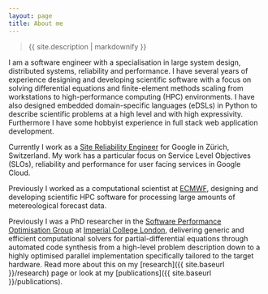 ```yaml
---
layout: page
title: About me
---
```


> {{ site.description | markdownify }}

I am a software engineer with a specialisation in large system design,
distributed systems, reliability and performance. I have several years of
experience designing and developing scientific software with a focus on solving
differential equations and finite-element methods scaling from workstations to
high-performance computing (HPC) environments. I have also designed embedded
domain-specific languages (eDSLs) in Python to describe scientific problems at
a high level and with high expressivity. Furthermore I have some hobbyist
experience in full stack web application development.

Currently I work as a [Site Reliability Engineer](https://sre.google) for
Google in Zürich, Switzerland. My work has a particular focus on Service Level
Objectives (SLOs), reliability and performance for user facing services in
Google Cloud.

Previously I worked as a computational scientist at [ECMWF](https://ecmwf.int),
designing and developing scientific HPC software for processing large amounts
of metereological forecast data.

Previously I was a PhD researcher in the [Software Performance Optimisation
Group](https://spo.doc.ic.ac.uk/) at [Imperial College
London](https://imperial.ac.uk), delivering generic and efficient computational
solvers for partial-differential equations through automated code synthesis
from a high-level problem description down to a highly optimised parallel
implementation specifically tailored to the target hardware. Read more about
this on my [research]({{ site.baseurl }}/research) page or look at my
[publications]({{ site.baseurl }}/publications).
